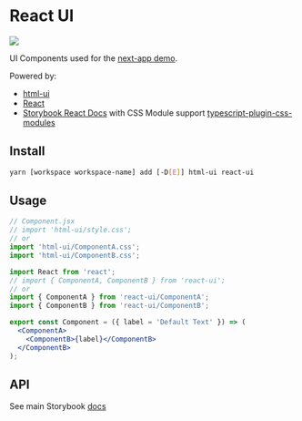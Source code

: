 # React UI

[<img src="https://codecov.io/gh/psychobolt/vite-storybook-boilerplate/branch/main/graph/badge.svg?flag=react-ui">](https://codecov.io/gh/psychobolt/vite-storybook-boilerplate/tree/main/packages/react-ui)

UI Components used for the [next-app demo](https://github.com/psychobolt/vite-storybook-boilerplate/tree/main/apps/next-app).

Powered by:

- [html-ui](https://github.com/psychobolt/vite-storybook-boilerplate/tree/main/packages/html-ui)
- [React](https://react.dev)
- [Storybook React Docs](https://storybook.js.org/docs/react/writing-docs/introduction) with CSS Module support [typescript-plugin-css-modules](https://github.com/mrmckeb/typescript-plugin-css-modules)

## Install

```sh
yarn [workspace workspace-name] add [-D[E]] html-ui react-ui
```

## Usage

```jsx
// Component.jsx
// import 'html-ui/style.css';
// or
import 'html-ui/ComponentA.css';
import 'html-ui/ComponentB.css';

import React from 'react';
// import { ComponentA, ComponentB } from 'react-ui';
// or
import { ComponentA } from 'react-ui/ComponentA';
import { ComponentB } from 'react-ui/ComponentB';

export const Component = ({ label = 'Default Text' }) => (
  <ComponentA>
    <ComponentB>{label}</ComponentB>
  </ComponentB>
);
```

## API

See main Storybook [docs](https://main--642f33339c5eee1cdf95b318.chromatic.com/?path=/docs/readme--docs)
